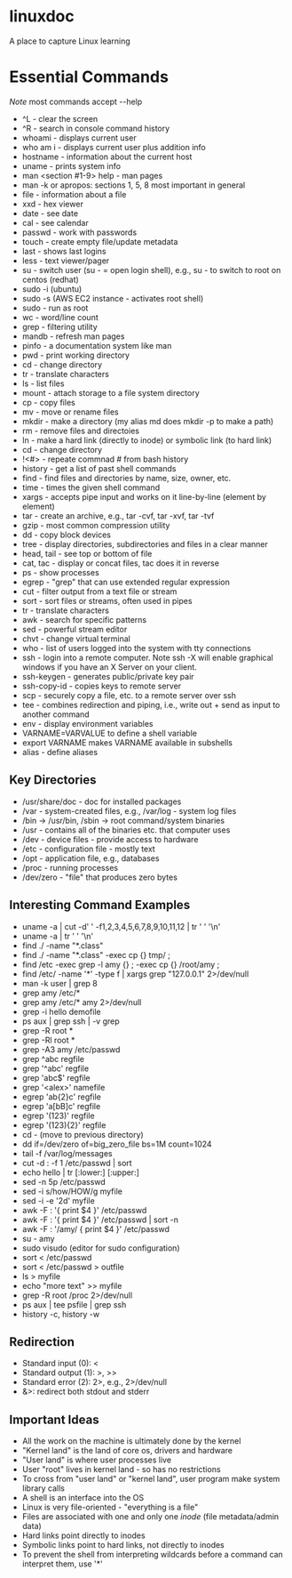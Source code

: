 # linuxdoc
A place to capture Linux learning

# Essential Commands
*Note* most commands accept --help

* ^L - clear the screen
* ^R - search in console command history
* whoami - displays current user
* who am i - displays current user plus addition info
* hostname - information about the current host
* uname - prints system info
* man <section #1-9> help - man pages
* man -k <keyword> or apropos: sections 1, 5, 8 most important in general
* file - information about a file
* xxd - hex viewer
* date - see date
* cal - see calendar
* passwd - work with passwords
* touch - create empty file/update metadata
* last - shows last logins
* less - text viewer/pager
* su - switch user (su - = open login shell), e.g., su - to switch to root on centos (redhat)
* sudo -i (ubuntu)
* sudo -s (AWS EC2 instance - activates root shell)
* sudo <cmd> - run <cmd> as root
* wc - word/line count
* grep - filtering utility
* mandb - refresh man pages
* pinfo - a documentation system like man
* pwd - print working directory
* cd - change directory
* tr - translate characters
* ls - list files
* mount - attach storage to a file system directory
* cp - copy files
* mv - move or rename files
* mkdir - make a directory (my alias md does mkdir -p to make a path)
* rm - remove files and directoies
* ln - make a hard link (directly to inode) or symbolic link (to hard link)
* cd - change directory 
* !<#> - repeate commnad # from bash history
* history - get a list of past shell commands
* find - find files and directories by name, size, owner, etc.
* time <command> - times the given shell command
* xargs - accepts pipe input and works on it line-by-line (element by element)
* tar - create an archive, e.g., tar -cvf, tar -xvf, tar -tvf 
* gzip - most common compression utility
* dd - copy block devices
* tree - display directories, subdirectories and files in a clear manner
* head, tail - see top or bottom of file
* cat, tac - display or concat files, tac does it in reverse
* ps - show processes
* egrep - "grep" that can use extended regular expression
* cut - filter output from a text file or stream
* sort - sort files or streams, often used in pipes
* tr - translate characters
* awk - search for specific patterns
* sed - powerful stream editor
* chvt - change virtual terminal
* who - list of users logged into the system with tty connections
* ssh - login into a remote computer. Note ssh -X will enable graphical windows if
you have an X Server on your client. 
* ssh-keygen - generates public/private key pair
* ssh-copy-id - copies keys to remote server 
* scp - securely copy a file, etc. to a remote server over ssh
* tee - combines redirection and piping, i.e., write out + send as input to another command
* env - display environment variables
* VARNAME=VARVALUE to define a shell variable
* export VARNAME makes VARNAME available in subshells
* alias - define aliases

  
## Key Directories
* /usr/share/doc - doc for installed packages
* /var - system-created files, e.g., /var/log - system log files
* /bin -> /usr/bin, /sbin -> root command/system binaries
* /usr - contains all of the binaries etc. that computer uses
* /dev - device files - provide access to hardware
* /etc - configuration file - mostly text
* /opt - application file, e.g., databases
* /proc - running processes
* /dev/zero - "file" that produces zero bytes 

## Interesting Command Examples
* uname -a | cut -d' ' -f1,2,3,4,5,6,7,8,9,10,11,12 | tr ' ' '\n' 
* uname -a | tr ' ' '\n' 
* find ./ -name "\*.class" 
* find ./ -name "\*.class" -exec cp {} tmp/ \; 
* find /etc -exec grep -l amy {} \; -exec cp {} /root/amy \;
* find /etc/ -name '\*' -type f | xargs grep "127.0.0.1" 2>/dev/null
* man -k user | grep 8
* grep amy /etc/* 
* grep amy /etc/* amy 2>/dev/null
* grep -i hello demofile
* ps aux | grep ssh | -v grep
* grep -R root *
* grep -Rl root *
* grep -A3 amy /etc/passwd
* grep ^abc regfile
* grep '^abc' regfile
* grep 'abc$' regfile
* grep '\<alex\>' namefile
* egrep 'ab{2}c' regfile
* egrep 'a[bB]c' regfile
* egrep '(123)' regfile
* egrep '(123){2}' regfile
* cd - (move to previous directory)
* dd if=/dev/zero of=big_zero_file bs=1M count=1024
* tail -f /var/log/messages
* cut -d : -f 1 /etc/passwd | sort
* echo hello | tr [:lower:] [:upper:]
* sed -n 5p /etc/passwd
* sed -i s/how/HOW/g myfile
* sed -i -e '2d' myfile
* awk -F : '{ print $4 }' /etc/passwd
* awk -F : '{ print $4 }' /etc/passwd | sort -n
* awk -F : '/amy/ { print $4 }' /etc/passwd 
* su - amy
* sudo visudo (editor for sudo configuration)
* sort < /etc/passwd
* sort < /etc/passwd > outfile
* ls > myfile
* echo "more text" >> myfile
* grep -R root /proc 2>/dev/null
* ps aux | tee psfile | grep ssh
* history -c, history -w 

## Redirection
* Standard input (0): <
* Standard output (1): >, >>
* Standard error (2): 2>, e.g., 2>/dev/null
* &>: redirect both stdout and stderr

## Important Ideas
* All the work on the machine is ultimately done by the kernel
* "Kernel land" is the land of core os, drivers and hardware
* "User land" is where user processes live
* User "root" lives in kernel land - so has no restrictions
* To cross from "user land" or "kernel land", user program make system library calls
* A shell is an interface into the OS
* Linux is very file-oriented - "everything is a file"
* Files are associated with one and only one *inode* (file metadata/admin data)
* Hard links point directly to inodes
* Symbolic links point to hard links, not directly to inodes
* To prevent the shell from interpreting wildcards before a command can interpret them, use '*'
